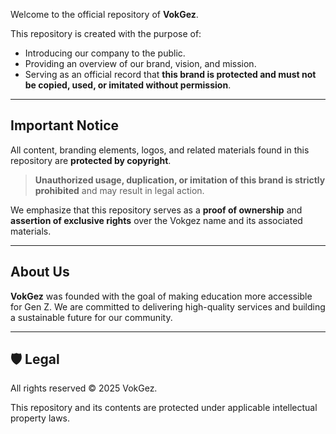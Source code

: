 Welcome to the official repository of **VokGez**.

This repository is created with the purpose of:
- Introducing our company to the public.
- Providing an overview of our brand, vision, and mission.
- Serving as an official record that **this brand is protected and must not be copied, used, or imitated without permission**.

---

## Important Notice

All content, branding elements, logos, and related materials found in this repository are **protected by copyright**.

> **Unauthorized usage, duplication, or imitation of this brand is strictly prohibited** and may result in legal action.

We emphasize that this repository serves as a **proof of ownership** and **assertion of exclusive rights** over the Vokgez name and its associated materials.

---

## About Us

**VokGez** was founded with the goal of making education more accessible for Gen Z. 
We are committed to delivering high-quality services and building a sustainable future for our community.

---

## 🛡️ Legal

All rights reserved © 2025 VokGez.

This repository and its contents are protected under applicable intellectual property laws.

